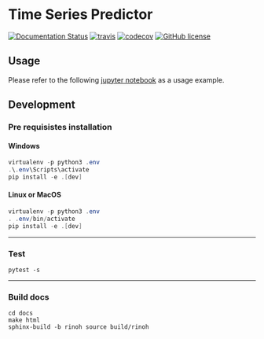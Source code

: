 # Time Series Predictor

[![Documentation Status](https://readthedocs.org/projects/timeseriespredictor/badge/?version=latest)](https://timeseriespredictor.readthedocs.io/en/latest/?badge=latest) [![travis](https://travis-ci.org/DanielAtKrypton/time_series_predictor.svg?branch=master)](https://travis-ci.org/github/DanielAtKrypton/time_series_predictor) [![codecov](https://codecov.io/gh/DanielAtKrypton/time_series_predictor/branch/master/graph/badge.svg)](https://codecov.io/gh/DanielAtKrypton/time_series_predictor) [![GitHub license](https://img.shields.io/github/license/DanielAtKrypton/time_series_predictor)](https://github.com/DanielAtKrypton/time_series_predictor)

## Usage

Please refer to the following [jupyter notebook](https://github.com/DanielAtKrypton/time_series_predictor/blob/master/example.ipynb) as a usage example.

## Development

### Pre requisistes installation

#### Windows

```powershell
virtualenv -p python3 .env
.\.env\Scripts\activate
pip install -e .[dev]
```

#### Linux or MacOS

```powershell
virtualenv -p python3 .env
. .env/bin/activate
pip install -e .[dev]
```

------

### Test

```terminal
pytest -s
```

------

### Build docs

```terminal
cd docs
make html
sphinx-build -b rinoh source build/rinoh
```
